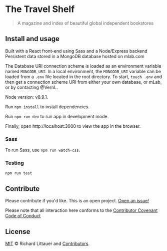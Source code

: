 # The Travel Shelf

> A magazine and index of beautiful global independent bookstores

## Install and usage

Built with a React front-end using Sass and a Node/Express backend
Persistent data stored in a MongoDB database hosted on mlab.com

The Database URI connection scheme is loaded as an environment variable named `MONGODB_URI`. In a local environment, the `MONGODB_URI` variable can be loaded from a `.env` file located in the root directory. To start, `touch .env` and then get a connection scheme URI from either your own database, or mLab, or by contacting @VernL.

Node version: v8.9.1.

Run `npm install` to install dependencies.

Run `npm run dev` to run app in development mode.

Finally, open http://localhost:3000 to view the app in the browser.

### Sass

To run Sass, use `npm run watch-css`.

### Testing

`npm run test`

## Contribute

Please contribute if you'd like. This is an open project. [Open an issue!](https://github.com/RichardLitt/the-travel-shelf/issues/new)

Please note that all interaction here conforms to the [Contributor Covenant Code of Conduct](CODE_OF_CONDUCT.md)

## License

[MIT](LICENSE) © Richard Littauer and [Contributors](https://github.com/RichardLitt/the-travel-shelf/graphs/contributors).
